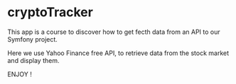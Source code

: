 # cryptoTracker


This app is a course to discover how to get fecth data from an API to our Symfony project. 


Here we use Yahoo Finance free API, to retrieve data from the stock market and display them. 




ENJOY ! 
